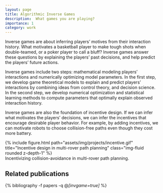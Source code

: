 ```yaml
---
layout: page
title: Algorithmic Inverse Games
description:  What games you are playing? 
importance: 1
category: work
---
```



Inverse games are about inferring players’ motives from their interaction history. What motivates a basketball player to make tough shots when double-teamed, or a poker player to call a bluff? Inverse games answer these questions by explaining the players’ past decisions, and help predict the players’ future actions. 

Inverse games include two steps: mathematical modeling players’ interactions and numerically optimizing model parameters. In the first step, we develop game theoretical models to explain and predict players’ interactions by combining ideas from control theory, and decision science. In the second step, we develop numerical optimization and statistical learning methods to compute parameters that optimally explain observed interaction history.   

Inverse games are also the foundation of incentive design. If we can infer what motivates the players’ decisions, we can infer the incentives that encourage desirable player behavior. For example, by adding incentives, we can motivate robots to choose collision-free paths even though they cost more battery. 


<div class="row justify-content-sm-center">
    <div class="col-sm mt-3 mt-md-0">
        {% include figure.html path="assets/img/projects/incentive.gif" title="Incentive design in multi-rover path planning" class="img-fluid rounded z-depth-1" %}
    </div>
</div>

<div class="caption">
    Incentivizing collision-avoidance in multi-rover path planning.
</div>



<div class="publications">
<h2>Related publications</h2>  
  
{% bibliography -f papers -q @*[invgame=true]* %}
</div>
